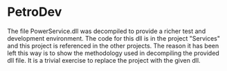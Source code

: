 # PetroDev

The file PowerService.dll was decompiled to provide a richer test and development environment. The code for this dll is in the project "Services" and this project is referenced in the other projects. The reason it has been left this way is to show the methodology used in decompiling the provided dll file. It is a trivial exercise to replace the project with the given dll.
